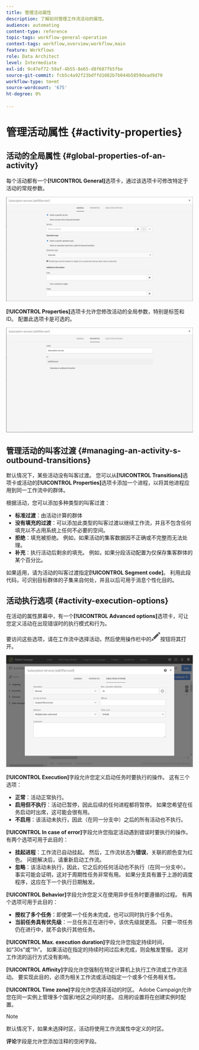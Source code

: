 ```yaml
---
title: 管理活动属性
description: 了解如何管理工作流活动的属性。
audience: automating
content-type: reference
topic-tags: workflow-general-operation
context-tags: workflow,overview;workflow,main
feature: Workflows
role: Data Architect
level: Intermediate
exl-id: 9c47ef72-59af-4b55-8e65-d8f687fb5fbe
source-git-commit: fcb5c4a92f23bdffd1082b7b044b5859dead9d70
workflow-type: tm+mt
source-wordcount: '675'
ht-degree: 0%

---
```


# 管理活动属性 {#activity-properties}

## 活动的全局属性 {#global-properties-of-an-activity}

每个活动都有一个&#x200B;**[!UICONTROL General]**&#x200B;选项卡，通过该选项卡可修改特定于活动的常规参数。

![](assets/activity-properties.png)

**[!UICONTROL Properties]**&#x200B;选项卡允许您修改活动的全局参数，特别是标签和ID。 配置此选项卡是可选的。

![](assets/activity-properties2.png)

## 管理活动的叫客过渡 {#managing-an-activity-s-outbound-transitions}

默认情况下，某些活动没有叫客过渡。 您可以从&#x200B;**[!UICONTROL Transitions]**&#x200B;选项卡或活动的&#x200B;**[!UICONTROL Properties]**&#x200B;选项卡添加一个进程，以将其他进程应用到同一工作流中的群体。

根据活动，您可以添加多种类型的叫客过渡：

* **标准过渡**：由活动计算的群体
* **没有填充的过渡**：可以添加此类型的叫客过渡以继续工作流，并且不包含任何填充以不占用系统上任何不必要的空间。
* **拒绝**：填充被拒绝。 例如，如果活动的集客数据因不正确或不完整而无法处理。
* **补充**：执行活动后剩余的填充。 例如，如果分段活动配置为仅保存集客群体的某个百分比。

如果适用，请为活动的叫客过渡指定&#x200B;**[!UICONTROL Segment code]**。 利用此段代码，可识别目标群体的子集来自何处，并且以后可用于消息个性化目的。

## 活动执行选项 {#activity-execution-options}

在活动的属性屏幕中，有一个&#x200B;**[!UICONTROL Advanced options]**&#x200B;选项卡，可让您定义活动在出现错误时的执行模式和行为。

要访问这些选项，请在工作流中选择活动，然后使用操作栏中的![](assets/edit_darkgrey-24px.png)按钮将其打开。

![](assets/wkf_advanced_parameters.png)

**[!UICONTROL Execution]**&#x200B;字段允许您定义启动任务时要执行的操作。 这有三个选项：

* **正常**：活动正常执行。
* **启用但不执行**：活动已暂停，因此后续的任何进程都将暂停。 如果您希望在任务启动时出席，这可能会很有用。
* **不启用**：该活动未执行，因此（在同一分支中）之后的所有活动也不执行。

**[!UICONTROL In case of error]**&#x200B;字段允许您指定活动遇到错误时要执行的操作。 有两个选项可用于此目的：

* **挂起进程**：工作流已自动挂起。 然后，工作流状态为&#x200B;**错误**，关联的颜色变为红色。 问题解决后，请重新启动工作流。
* **忽略**：该活动未执行，因此，它之后的任何活动也不执行（在同一分支中）。 事实可能会证明，这对于周期性任务非常有用。 如果分支具有置于上游的调度程序，这应在下一个执行日期触发。

**[!UICONTROL Behavior]**&#x200B;字段允许您定义在使用异步任务时要遵循的过程。 有两个选项可用于此目的：

* **授权了多个任务**：即使第一个任务未完成，也可以同时执行多个任务。
* **当前任务具有优先级**：一旦任务正在进行中，该优先级就更高。 只要一项任务仍在进行中，就不会执行其他任务。

**[!UICONTROL Max. execution duration]**&#x200B;字段允许您指定持续时间，如“30s”或“1h”。 如果活动在指定的持续时间过后未完成，则会触发警报。 这对工作流的运行方式没有影响。

**[!UICONTROL Affinity]**&#x200B;字段允许您强制在特定计算机上执行工作流或工作流活动。 要实现此目的，必须为相关工作流或活动指定一个或多个任务相关性。

**[!UICONTROL Time zone]**&#x200B;字段允许您选择活动的时区。 Adobe Campaign允许您在同一实例上管理多个国家/地区之间的时差。 应用的设置将在创建实例时配置。

>[!NOTE]
>
>默认情况下，如果未选择时区，活动将使用工作流属性中定义的时区。

**评论**&#x200B;字段是允许您添加注释的空闲字段。
